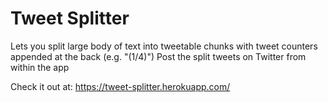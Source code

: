 # Tweet Splitter
Lets you split large body of text into tweetable chunks with tweet counters appended at the back (e.g. "(1/4)")
Post the split tweets on Twitter from within the app

Check it out at:
https://tweet-splitter.herokuapp.com/
